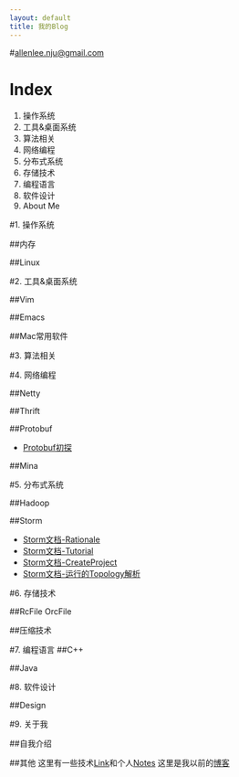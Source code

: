 ```yaml
---
layout: default
title: 我的Blog
---
```


#allenlee.nju@gmail.com

# Index

1. 操作系统
2. 工具&桌面系统
3. 算法相关
4. 网络编程
5. 分布式系统
6. 存储技术
7. 编程语言
8. 软件设计
9. About Me

#1. 操作系统

##内存

##Linux

#2. 工具&桌面系统

##Vim

##Emacs

##Mac常用软件

#3. 算法相关

#4. 网络编程

##Netty

##Thrift

##Protobuf

+ [Protobuf初探](/protobuf-fisrt-exploration/)

##Mina

#5. 分布式系统

##Hadoop

##Storm

+ [Storm文档-Rationale](/storm-docs-rationale/)
+ [Storm文档-Tutorial](/storm-docs-tutorial/)
+ [Storm文档-CreateProject](/storm-docs-create-a-new-storm-project/)
+ [Storm文档-运行的Topology解析](/storm-docs-what-makes-a-running-topology/)

#6. 存储技术

##RcFile OrcFile

##压缩技术

#7. 编程语言
##C++

##Java

#8. 软件设计

##Design

#9. 关于我

##自我介绍

##其他
这里有一些技术[Link](/link/)和个人[Notes](/notes/)
这里是我以前的[博客](http://www.allen2660.com)
